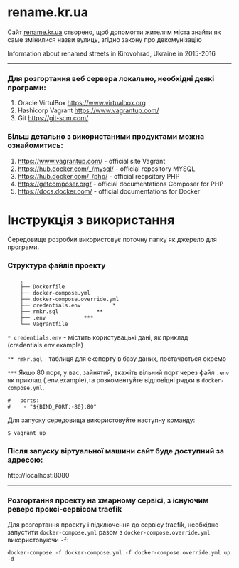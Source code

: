 # rename.kr.ua

Сайт [rename.kr.ua](http://rename.kr.ua/) створено, щоб допомогти жителям міста знайти як саме змінилися назви вулиць, згідно закону про декомунізацію

Information about renamed streets in Kirovohrad, Ukraine in 2015-2016

---

### Для розгортання веб сервера локально, необхідні деякі програми:

1. Oracle VirtulBox https://www.virtualbox.org
1. Hashicorp Vagrant https://www.vagrantup.com/
1. Git https://git-scm.com/

### Більш детально з використаними продуктами можна ознайомитись:

1. https://www.vagrantup.com/ - official site Vagrant
1. https://hub.docker.com/_/mysql/ - official repository MYSQL
1. https://hub.docker.com/_/php/ - official reopsitory PHP
1. https://getcomposer.org/ - official documentations Composer for PHP
1. https://docs.docker.com/ - official documentations for Docker

# Інструкція з використання

Середовище розробки використовує поточну папку як джерело для програми.

### Структура файлів проекту
```
    .
    ├── Dockerfile
    ├── docker-compose.yml
    ├── docker-compose.override.yml
    ├── credentials.env          *
    ├── rmkr.sql            **
    ├── .env            ***
    └── Vagrantfile

```
`* credentials.env` - містить користувацькі дані, як приклад (credentials.env.example)

`** rmkr.sql` - таблиця для експорту в базу даних, постачається окремо

`***` Якщо 80 порт, у вас, зайнятий, вкажіть вільний порт через файл `.env` як приклад (.env.example),та розкоментуйте відповідні рядки в `docker-compose.yml`.

```
#   ports:
#    - "${BIND_PORT:-80}:80"
```

Для запуску середовища використовуйте наступну команду:

`$ vagrant up`

### Після запуску віртуальної машини сайт буде доступний за адресою:
http://localhost:8080

---
### Розгортання проекту на хмарному сервісі, з існуючим реверс проксі-сервісом traefik

Для розгортання проекту і підключення до сервісу traefik, необхідно запустити `docker-compose.yml` разом з `docker-compose.override.yml` використовуючи `-f`:

`docker-compose -f docker-compose.yml -f docker-compose.override.yml up -d`
